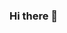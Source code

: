 ### Hi there 👋

<!--
**SakshamJain27/SakshamJain27** is a ✨ _special_ ✨ repository because its `README.md` (this file) appears on your GitHub profile.

Here are some ideas to get you started:
- languages I know
python
html
css
c++
 ![Top Langs](https://github-readme-stats.vercel.app/api/top-langs/?username=SakshamJain27&hide=python,css,html,c++&theme=tokyonight)

-->
